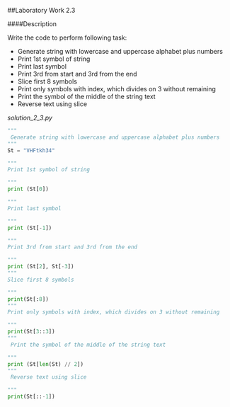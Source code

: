 ##Laboratory Work 2.3

####Description

Write the code to perform following task: 
- Generate string with lowercase and uppercase alphabet plus numbers
- Print 1st symbol of string
- Print last symbol 
- Print 3rd from start and 3rd from the end
- Slice first 8 symbols 
- Print only symbols with index, which divides on 3 without remaining 
- Print the symbol of the middle of the string text
- Reverse text using slice

 *solution_2_3.py*
```python
"""
 Generate string with lowercase and uppercase alphabet plus numbers
"""
St = "VHFtkh34"

"""
Print 1st symbol of string

"""
print (St[0])

"""
Print last symbol

"""
print (St[-1])

"""
Print 3rd from start and 3rd from the end

"""
print (St[2], St[-3])
"""
Slice first 8 symbols

"""
print(St[:8])
"""
Print only symbols with index, which divides on 3 without remaining

"""
print(St[3::3])
"""
 Print the symbol of the middle of the string text

"""
print (St[len(St) // 2])
"""
 Reverse text using slice

"""
print(St[::-1])